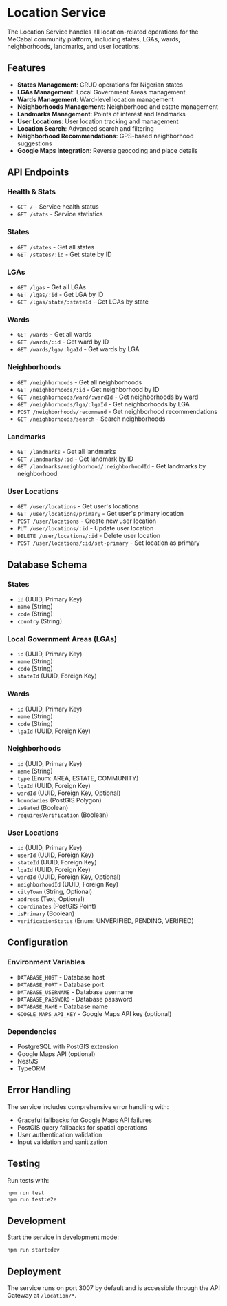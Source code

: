 # Location Service

The Location Service handles all location-related operations for the MeCabal community platform, including states, LGAs, wards, neighborhoods, landmarks, and user locations.

## Features

- **States Management**: CRUD operations for Nigerian states
- **LGAs Management**: Local Government Areas management
- **Wards Management**: Ward-level location management
- **Neighborhoods Management**: Neighborhood and estate management
- **Landmarks Management**: Points of interest and landmarks
- **User Locations**: User location tracking and management
- **Location Search**: Advanced search and filtering
- **Neighborhood Recommendations**: GPS-based neighborhood suggestions
- **Google Maps Integration**: Reverse geocoding and place details

## API Endpoints

### Health & Stats
- `GET /` - Service health status
- `GET /stats` - Service statistics

### States
- `GET /states` - Get all states
- `GET /states/:id` - Get state by ID

### LGAs
- `GET /lgas` - Get all LGAs
- `GET /lgas/:id` - Get LGA by ID
- `GET /lgas/state/:stateId` - Get LGAs by state

### Wards
- `GET /wards` - Get all wards
- `GET /wards/:id` - Get ward by ID
- `GET /wards/lga/:lgaId` - Get wards by LGA

### Neighborhoods
- `GET /neighborhoods` - Get all neighborhoods
- `GET /neighborhoods/:id` - Get neighborhood by ID
- `GET /neighborhoods/ward/:wardId` - Get neighborhoods by ward
- `GET /neighborhoods/lga/:lgaId` - Get neighborhoods by LGA
- `POST /neighborhoods/recommend` - Get neighborhood recommendations
- `GET /neighborhoods/search` - Search neighborhoods

### Landmarks
- `GET /landmarks` - Get all landmarks
- `GET /landmarks/:id` - Get landmark by ID
- `GET /landmarks/neighborhood/:neighborhoodId` - Get landmarks by neighborhood

### User Locations
- `GET /user/locations` - Get user's locations
- `GET /user/locations/primary` - Get user's primary location
- `POST /user/locations` - Create new user location
- `PUT /user/locations/:id` - Update user location
- `DELETE /user/locations/:id` - Delete user location
- `POST /user/locations/:id/set-primary` - Set location as primary

## Database Schema

### States
- `id` (UUID, Primary Key)
- `name` (String)
- `code` (String)
- `country` (String)

### Local Government Areas (LGAs)
- `id` (UUID, Primary Key)
- `name` (String)
- `code` (String)
- `stateId` (UUID, Foreign Key)

### Wards
- `id` (UUID, Primary Key)
- `name` (String)
- `code` (String)
- `lgaId` (UUID, Foreign Key)

### Neighborhoods
- `id` (UUID, Primary Key)
- `name` (String)
- `type` (Enum: AREA, ESTATE, COMMUNITY)
- `lgaId` (UUID, Foreign Key)
- `wardId` (UUID, Foreign Key, Optional)
- `boundaries` (PostGIS Polygon)
- `isGated` (Boolean)
- `requiresVerification` (Boolean)

### User Locations
- `id` (UUID, Primary Key)
- `userId` (UUID, Foreign Key)
- `stateId` (UUID, Foreign Key)
- `lgaId` (UUID, Foreign Key)
- `wardId` (UUID, Foreign Key, Optional)
- `neighborhoodId` (UUID, Foreign Key)
- `cityTown` (String, Optional)
- `address` (Text, Optional)
- `coordinates` (PostGIS Point)
- `isPrimary` (Boolean)
- `verificationStatus` (Enum: UNVERIFIED, PENDING, VERIFIED)

## Configuration

### Environment Variables
- `DATABASE_HOST` - Database host
- `DATABASE_PORT` - Database port
- `DATABASE_USERNAME` - Database username
- `DATABASE_PASSWORD` - Database password
- `DATABASE_NAME` - Database name
- `GOOGLE_MAPS_API_KEY` - Google Maps API key (optional)

### Dependencies
- PostgreSQL with PostGIS extension
- Google Maps API (optional)
- NestJS
- TypeORM

## Error Handling

The service includes comprehensive error handling with:
- Graceful fallbacks for Google Maps API failures
- PostGIS query fallbacks for spatial operations
- User authentication validation
- Input validation and sanitization

## Testing

Run tests with:
```bash
npm run test
npm run test:e2e
```

## Development

Start the service in development mode:
```bash
npm run start:dev
```

## Deployment

The service runs on port 3007 by default and is accessible through the API Gateway at `/location/*`.
